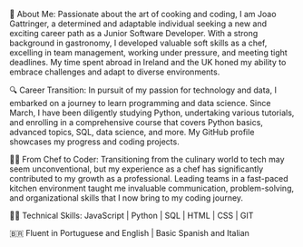 🌱 About Me:
Passionate about the art of cooking and coding, I am Joao Gattringer, a determined and adaptable individual seeking a new and exciting career path as a Junior Software Developer. With a strong background in gastronomy, I developed valuable soft skills as a chef, excelling in team management, working under pressure, and meeting tight deadlines. My time spent abroad in Ireland and the UK honed my ability to embrace challenges and adapt to diverse environments.

🔍 Career Transition:
In pursuit of my passion for technology and data, I embarked on a journey to learn programming and data science. Since March, I have been diligently studying Python, undertaking various tutorials, and enrolling in a comprehensive course that covers Python basics, advanced topics, SQL, data science, and more. My GitHub profile showcases my progress and coding projects.

👩‍🍳 From Chef to Coder:
Transitioning from the culinary world to tech may seem unconventional, but my experience as a chef has significantly contributed to my growth as a professional. Leading teams in a fast-paced kitchen environment taught me invaluable communication, problem-solving, and organizational skills that I now bring to my coding journey.

👨‍💻 Technical Skills:
JavaScript | Python | SQL | HTML | CSS | GIT

🇧🇷 Fluent in Portuguese and English | Basic Spanish and Italian

